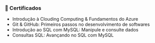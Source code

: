 ### 📜  Certificados


- Introdução à Clouding Computing & Fundamentos do Azure
- Git & GitHub: Primeiros passos no desenvolvimento de softwares
- Introdução ao SQL com MySQL: Manipule e consulte dados
- Consultas SQL: Avançando no SQL com MySQL

